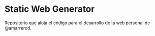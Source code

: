 # Static Web Generator

Repositorio que aloja el código para el desarrollo de la web personal de @amarrerod.